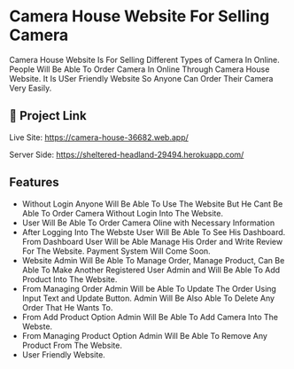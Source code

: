 
# Camera House Website For Selling Camera

Camera House Website Is For Selling Different Types of Camera In  Online. People Will Be Able To Order Camera In Online Through Camera House Website. It Is USer Friendly Website So Anyone Can Order Their Camera Very Easily.



## 🔗 Project Link
Live Site: https://camera-house-36682.web.app/

Server Side: https://sheltered-headland-29494.herokuapp.com/



## Features

- Without Login Anyone Will Be Able To Use The Website But He Cant Be Able To Order Camera Without Login Into The Website.
- User Will Be Able To Order Camera Oline with Necessary Information
- After Logging Into The Webste User Will Be Able To See His Dashboard. From Dashboard User Will be Able Manage His Order and Write Review For The Website. Payment System Will Come Soon.
- Website Admin Will Be Able To Manage Order, Manage Product, Can Be Able To Make Another Registered User Admin and Will Be Able To Add Product Into The Website.  
- From Managing Order Admin Will be Able To Update The Order Using Input Text and Update Button. Admin Will Be Also Able To Delete Any Order That He Wants To.  
- From Add Product Option Admin Will Be Able To Add Camera Into The Webste. 
- From Managing Product Option Admin Will Be Able To Remove Any Product From The Website. 
- User Friendly Website.


